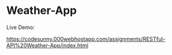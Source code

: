 # Weather-App

Live Demo:

https://codesunny.000webhostapp.com/assignments/RESTful-API%20Weather-App/index.html

